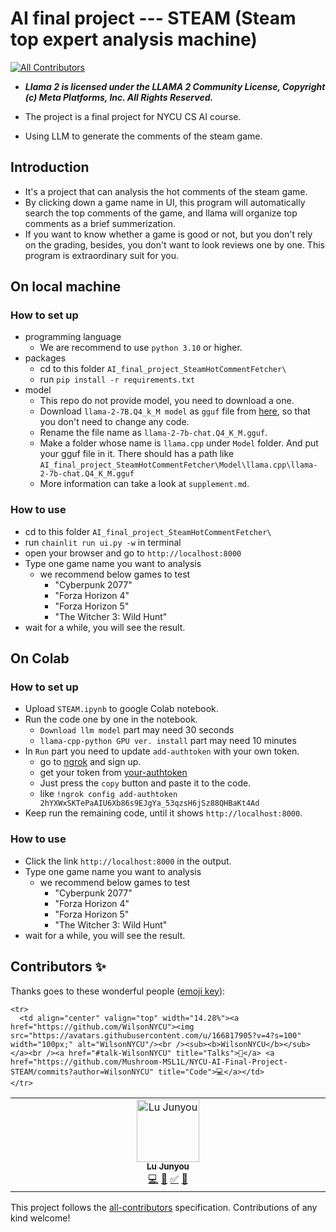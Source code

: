 # AI final project --- STEAM (Steam top expert analysis machine)
<!-- ALL-CONTRIBUTORS-BADGE:START - Do not remove or modify this section -->
[![All Contributors](https://img.shields.io/badge/all_contributors-1-orange.svg?style=flat-square)](#contributors-)
<!-- ALL-CONTRIBUTORS-BADGE:END -->
* ***Llama 2 is licensed under the LLAMA 2 Community License, Copyright (c) Meta Platforms, Inc. All Rights Reserved.***

* The project is a final project for NYCU CS AI course.
* Using LLM to generate the comments of the steam game.

## Introduction
* It's a project that can analysis the hot comments of the steam game.
* By clicking down a game name in UI, this program will automatically search the top comments of the game, and llama will organize top comments as a brief summerization. 
* If you want to know whether a game is good or not, but you don't rely on the grading, besides, you don't want to look reviews one by one. This program is extraordinary suit for you. 

## On local machine
### How to set up 
* programming language
    * We are recommend to use `python 3.10` or higher.
* packages 
    * cd to this folder `AI_final_project_SteamHotCommentFetcher\`
    * run `pip install -r requirements.txt`
* model
    * This repo do not provide model, you need to download a one. 
    * Download ```llama-2-7B.Q4_k_M model``` as ```gguf``` file from [here](https://huggingface.co/TheBloke/Llama-2-7B-Chat-GGUF/blob/main/llama-2-7b-chat.Q4_K_M.gguf), so that you don't need to change any code.
    * Rename the file name as `llama-2-7b-chat.Q4_K_M.gguf`.
    * Make a folder whose name is `llama.cpp` under ```Model``` folder. And put your gguf file in it. There should has a path like ```AI_final_project_SteamHotCommentFetcher\Model\llama.cpp\llama-2-7b-chat.Q4_K_M.gguf```
    * More information can take a look at `supplement.md`.
### How to use 
* cd to this folder `AI_final_project_SteamHotCommentFetcher\`
* run `chainlit run ui.py -w` in terminal
* open your browser and go to `http://localhost:8000`
* Type one game name you want to analysis
    * we recommend below games to test
        * "Cyberpunk 2077"
        * "Forza Horizon 4"
        * "Forza Horizon 5"
        * "The Witcher 3: Wild Hunt"
* wait for a while, you will see the result.

## On Colab
### How to set up
* Upload `STEAM.ipynb` to google Colab notebook.
* Run the code one by one in the notebook.
    * `Download llm model` part may need 30 seconds
    * `llama-cpp-python GPU ver. install` part may need 10 minutes
* In `Run` part you need to update `add-authtoken` with your own token.
    * go to [ngrok](https://ngrok.com/) and sign up.
    * get your token from [your-authtoken](https://dashboard.ngrok.com/get-started/your-authtoken)
    * Just press the `copy` button and paste it to the code.
    * like `!ngrok config add-authtoken 2hYXWxSKTePaAIU6Xb86s9EJgYa_53qzsH6jSz88QHBaKt4Ad`
* Keep run the remaining code, until it shows `http://localhost:8000`.
### How to use
* Click the link `http://localhost:8000` in the output.
* Type one game name you want to analysis
    * we recommend below games to test
        * "Cyberpunk 2077"
        * "Forza Horizon 4"
        * "Forza Horizon 5"
        * "The Witcher 3: Wild Hunt"
* wait for a while, you will see the result.

## Contributors ✨

Thanks goes to these wonderful people ([emoji key](https://allcontributors.org/docs/en/emoji-key)):

<!-- ALL-CONTRIBUTORS-LIST:START - Do not remove or modify this section -->
<!-- prettier-ignore-start -->
<!-- markdownlint-disable -->
<table>
  <tbody>
    <tr>
      <td align="center" valign="top" width="14.28%"><a href="https://github.com/Mushroom-MSL1L"><img src="https://avatars.githubusercontent.com/u/136601880?v=4?s=100" width="100px;" alt="Lu Junyou"/><br /><sub><b>Lu Junyou</b></sub></a><br /><a href="https://github.com/Mushroom-MSL1L/NYCU-AI-Final-Project-STEAM/commits?author=Mushroom-MSL1L" title="Code">💻</a> <a href="https://github.com/Mushroom-MSL1L/NYCU-AI-Final-Project-STEAM/issues?q=author%3AMushroom-MSL1L" title="Bug reports">🐛</a> <a href="#tutorial-Mushroom-MSL1L" title="Tutorials">✅</a> <a href="https://github.com/Mushroom-MSL1L/NYCU-AI-Final-Project-STEAM/pulls?q=is%3Apr+reviewed-by%3AMushroom-MSL1L" title="Reviewed Pull Requests">👀</a></td>
    </tr>

    <tr>
      <td align="center" valign="top" width="14.28%"><a href="https://github.com/WilsonNYCU"><img src="https://avatars.githubusercontent.com/u/166817905?v=4?s=100" width="100px;" alt="WilsonNYCU"/><br /><sub><b>WilsonNYCU</b></sub></a><br /><a href="#talk-WilsonNYCU" title="Talks">📢</a> <a href="https://github.com/Mushroom-MSL1L/NYCU-AI-Final-Project-STEAM/commits?author=WilsonNYCU" title="Code">💻</a></td>
    </tr>
  </tbody>
</table>
<!-- markdownlint-restore -->
<!-- prettier-ignore-end -->

<!-- ALL-CONTRIBUTORS-LIST:END -->

This project follows the [all-contributors](https://github.com/all-contributors/all-contributors) specification. Contributions of any kind welcome!
